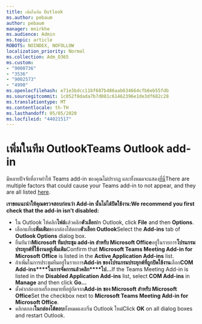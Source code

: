 ```yaml
---
title: เพิ่มในทีม Outlook
ms.author: pebaum
author: pebaum
manager: mnirkhe
ms.audience: Admin
ms.topic: article
ROBOTS: NOINDEX, NOFOLLOW
localization_priority: Normal
ms.collection: Adm_O365
ms.custom:
- "9000736"
- "3536"
- "9002573"
- "4990"
ms.openlocfilehash: e71e3bdcc11bf687b486aab634664cfb6eb55fdb
ms.sourcegitcommit: 1c052f8dada7b7d081c61462396e1de3df682c28
ms.translationtype: MT
ms.contentlocale: th-TH
ms.lasthandoff: 05/05/2020
ms.locfileid: "44021517"
---
```

# <a name="teams-outlook-add-in"></a><span data-ttu-id="427c9-102">เพิ่มในทีม Outlook</span><span class="sxs-lookup"><span data-stu-id="427c9-102">Teams Outlook add-in</span></span>

<span data-ttu-id="427c9-103">มีหลายปัจจัยที่อาจทําให้ Teams add-in ของคุณไม่ปรากฏ และทั้งหมดจะแสดง[ที่นี่](https://docs.microsoft.com/microsoftteams/teams-add-in-for-outlook#teams-meeting-add-in-in-outlook-for-windows-does-not-show)</span><span class="sxs-lookup"><span data-stu-id="427c9-103">There are multiple factors that could cause your Teams add-in to not appear, and they are all listed [here](https://docs.microsoft.com/microsoftteams/teams-add-in-for-outlook#teams-meeting-add-in-in-outlook-for-windows-does-not-show).</span></span>

<span data-ttu-id="427c9-104">**เราขอแนะนําให้คุณตรวจสอบก่อนว่า Add-in นั้นไม่ได้ปิดใช้งาน:**</span><span class="sxs-lookup"><span data-stu-id="427c9-104">**We recommend you first check that the add-in isn’t disabled:**</span></span>

- <span data-ttu-id="427c9-105">ใน Outlook ให้คลิก**ไฟล์**แล้วคลิก**ตัวเลือก**</span><span class="sxs-lookup"><span data-stu-id="427c9-105">In Outlook, click **File** and then **Options**.</span></span>
- <span data-ttu-id="427c9-106">เลือกแท็บ**เพิ่มเติม**ของกล่องโต้ตอบ**ตัวเลือก Outlook**</span><span class="sxs-lookup"><span data-stu-id="427c9-106">Select the **Add-ins** tab of **Outlook Options** dialog box.</span></span>
- <span data-ttu-id="427c9-107">ยืนยันว่า**Microsoft ทีมประชุม add-in สําหรับ Microsoft Office**อยู่ในรายการ**โปรแกรมประยุกต์ที่ใช้งานอยู่เพิ่มเติม**</span><span class="sxs-lookup"><span data-stu-id="427c9-107">Confirm that **Microsoft Teams Meeting Add-in for Microsoft Office** is listed in the **Active Application Add-ins** list.</span></span>
- <span data-ttu-id="427c9-108">ถ้าเพิ่มในการประชุมทีมอยู่ในรายการ**Add-in ของโปรแกรมประยุกต์ที่ถูกปิดใช้งาน**เลือก**COM Add-ins\*\*\*\*ในการจัดการแล้วคลิก\*\*\*\*ไป...**</span><span class="sxs-lookup"><span data-stu-id="427c9-108">If the Teams Meeting Add-in is listed in the **Disabled Application Add-ins** list, select **COM Add-ins** in **Manage** and then click **Go…**</span></span>
- <span data-ttu-id="427c9-109">ตั้งค่ากล่องกาเครื่องหมายที่อยู่ถัดจาก**Add-in ของ Microsoft สําหรับ Microsoft Office**</span><span class="sxs-lookup"><span data-stu-id="427c9-109">Set the checkbox next to **Microsoft Teams Meeting Add-in for Microsoft Office**.</span></span>
- <span data-ttu-id="427c9-110">คลิกตกลง**ในกล่องโต้ตอบ**ทั้งหมดและเริ่ม Outlook ใหม่</span><span class="sxs-lookup"><span data-stu-id="427c9-110">Click **OK** on all dialog boxes and restart Outlook.</span></span>
